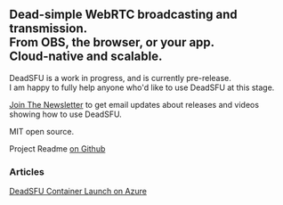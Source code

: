 <!-- omit in toc -->
## Dead-simple WebRTC broadcasting and transmission.<br>From OBS, the browser, or your app.<br>Cloud-native and scalable. 

DeadSFU is a work in progress, and is currently pre-release.  
I am happy to fully help anyone who'd like to use DeadSFU at this stage.

[Join The Newsletter](https://docs.google.com/forms/d/e/1FAIpQLSd8rzXabvn73YC_GPRtXZb1zlKPeOEQuHDdVi4m9umJqEaJsA/viewform) to get email updates about releases and videos showing how to use DeadSFU.





MIT open source.



Project Readme [on Github](https://github.com/x186k/deadsfu#readme)

### Articles

[DeadSFU Container Launch on Azure](/azure.container.cli)  


